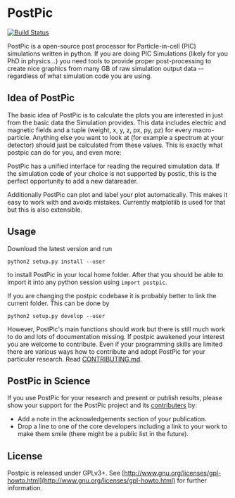 PostPic
=======
[![Build Status](https://travis-ci.org/skuschel/postpic.svg?branch=master)](https://travis-ci.org/skuschel/postpic)

PostPic is a open-source post processor for Particle-in-cell (PIC) simulations written in python.  If you are doing PIC Simulations (likely for you PhD in physics...) you need tools to provide proper post-processing to create nice graphics from many GB of raw simulation output data -- regardless of what simulation code you are using.

Idea of PostPic
---------------

The basic idea of PostPic is to calculate the plots you are interested in just from the basic data the Simulation provides. This data includes electric and magnetic fields and a tuple (weight, x, y, z, px, py, pz) for every macro-particle. Anything else you want to look at (for example a spectrum at your detector) should just be calculated from these values. This is exactly what postpic can do for you, and even more:

PostPic has a unified interface for reading the required simulation data. If the simulation code of your choice is not supported by postic, this is the perfect opportunity to add a new datareader.

Additionally PostPic can plot and label your plot automatically. This makes it easy to work with and avoids mistakes. Currently matplotlib is used for that but this is also extensible.

Usage
-----

Download the latest version and run

`python2 setup.py install --user`

to install PostPic in your local home folder. After that you should be able to import it into any python session using `import postpic`.

If you are changing the postpic codebase it is probably better to link the current folder. This can be done by

`python2 setup.py develop --user`

However, PostPic's main functions should work but there is still much work to do and lots of documentation missing. If postpic awakened your interest you are welcome to contribute. Even if your programming skills are limited there are various ways how to contribute and adopt PostPic for your particular research. Read [CONTRIBUTING.md](../master/CONTRIBUTING.md).


PostPic in Science
------------------

If you use PostPic for your research and present or publish results, please show your support for the PostPic project and its [contributers](https://github.com/skuschel/postpic/graphs/contributors) by:

  * Add a note in the acknowledgements section of your publication.
  * Drop a line to one of the core developers including a link to your work to make them smile (there might be a public list in the future).

License
-------

Postpic is released under GPLv3+. See [http://www.gnu.org/licenses/gpl-howto.html](http://www.gnu.org/licenses/gpl-howto.html) for further information.
